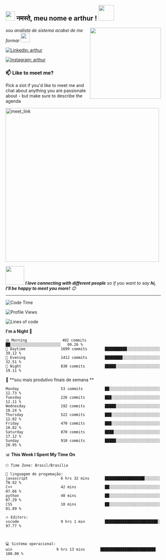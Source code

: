 <h2><img src="https://emojis.slackmojis.com/emojis/images/1531849430/4246/blob-sunglasses.gif?1531849430" width="30"/> नमस्ते, meu nome e arthur ! <img src="https://media.giphy.com/media/12oufCB0MyZ1Go/giphy.gif" width="50"></h2>
<img align='right' src="https://media.giphy.com/media/M9gbBd9nbDrOTu1Mqx/giphy.gif" width="230">
<p><em>sou analista de sistema acabei de me formar 
</a><img src="https://media.giphy.com/media/WUlplcMpOCEmTGBtBW/giphy.gif" width="30"> 
</em></p>


[![Linkedin: arthur](https://img.shields.io/badge/-arthur-blue?style=flat-square&logo=Linkedin&logoColor=white&link=https://www.linkedin.com/in/arthur-felipe-p-singh/)](https://www.linkedin.com/in/arthur-felipe-41bab8166)

[![instagram: arthur](https://img.shields.io/badge/-arthur-blue?style=flat-square&logo=instagram&logoColor=white&link=https:/www.instagram.com/arthur____felipe/-p-singh/)](https://www.instagram.com/arthur____felipe/)

### 📫 Like to meet me?

Pick a slot if you'd like to meet me and chat about anything you are passionate about - but make sure to describe the agenda

<a href="https://calendly.com/arthurfelipe/30min" target="_blank"><img width="498" alt="meet_link" src="https://user-images.githubusercontent.com/15426564/144297439-f530f383-e73e-41e0-9914-a9b7d3f432e5.png"></a>




<img src="https://media.giphy.com/media/LnQjpWaON8nhr21vNW/giphy.gif" width="60"> <em><b>I love connecting with different people</b> so if you want to say <b>hi, I'll be happy to meet you more!</b> 😊</em>

---
<!--START_SECTION:waka-->
![Code Time](http://img.shields.io/badge/Code%20Time-2%2C559%20hrs%2054%20mins-blue)

![Profile Views](http://img.shields.io/badge/Profile%20Views-1537-blue)

![Lines of code](https://img.shields.io/badge/From%20Hello%20World%20I%27ve%20Written-4.0%20million%20lines%20of%20code-blue)


**I'm a Night 🦉** 

```text
🌞 Morning                402 commits         ██░░░░░░░░░░░░░░░░░░░░░░░   09.26 % 
🌆 Daytime                1699 commits        ██████████░░░░░░░░░░░░░░░   39.12 % 
🌃 Evening                1412 commits        ████████░░░░░░░░░░░░░░░░░   32.51 % 
🌙 Night                  830 commits         █████░░░░░░░░░░░░░░░░░░░░   19.11 % 
```
📅 **sou mais produtivo finais de semana ** 

```text
Monday                   53 commits          ██░░░░░░░░░░░░░░░░░░░░░░░   12.73 % 
Tuesday                  226 commits         ███░░░░░░░░░░░░░░░░░░░░░░   12.11 % 
Wednesday                192 commits         █████░░░░░░░░░░░░░░░░░░░░   18.24 % 
Thursday                 522 commits         ███░░░░░░░░░░░░░░░░░░░░░░   12.02 % 
Friday                   470 commits         ███░░░░░░░░░░░░░░░░░░░░░░   10.82 % 
Saturday                 870 commits         ████░░░░░░░░░░░░░░░░░░░░░   17.12 % 
Sunday                   910 commits         █████░░░░░░░░░░░░░░░░░░░░   20.95 % 
```


📊 **This Week I Spent My Time On** 

```text
🕑︎ Time Zone: Brasil/Brasilia

💬 linguagem de progamação: 
javascript               6 hrs 32 mins       ██████████████████░░░░░░░   70.92 % 
C++                      42 mins             ██░░░░░░░░░░░░░░░░░░░░░░░   07.66 % 
python                   40 mins             ██░░░░░░░░░░░░░░░░░░░░░░░   07.29 %         
CSS                      10 mins             ██░░░░░░░░░░░░░░░░░░░░░░░   01.89 % 

🔥 Editors: 
vscode                   9 hrs 1 min         ████████████████████████░   97.77 % 

          

💻 Sistema operacional: 
win                    9 hrs 13 mins       █████████████████████████   100.00 % 
```
